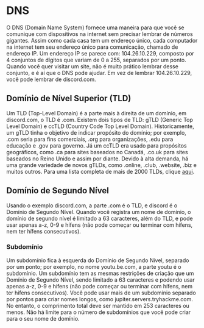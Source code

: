 # DNS
O DNS (Domain Name System) fornece uma maneira para que você se comunique com dispositivos na internet sem precisar lembrar de números gigantes. Assim como cada casa tem um endereço único, cada computador na internet tem seu endereço único para comunicação, chamado de endereço IP. Um endereço IP se parece com: 104.26.10.229, composto por 4 conjuntos de dígitos que variam de 0 a 255, separados por um ponto. Quando você quer visitar um site, não é muito prático lembrar desse conjunto, e é aí que o DNS pode ajudar. Em vez de lembrar 104.26.10.229, você pode lembrar de discord.com.

## Domínio de Nível Superior (TLD)

Um TLD (Top-Level Domain) é a parte mais à direita de um domínio, em discord.com, o TLD é .com. Existem dois tipos de TLD: gTLD (Generic Top Level Domain) e ccTLD (Country Code Top Level Domain). Historicamente, um gTLD tinha o objetivo de indicar propósito do domínio; por exemplo, .com seria para fins comerciais, .org para organizações, .edu para educação e .gov para governo. Já um ccTLD era usado para propósitos geográficos, como .ca para sites baseados no Canadá, .co.uk para sites baseados no Reino Unido e assim por diante. Devido à alta demanda, há uma grande variedade de novos gTLDs, como .online, .club, .website, .biz e muitos outros. Para uma lista completa de mais de 2000 TLDs, clique [aqui](https://www.iana.org/domains/root/db).

## Domínio de Segundo Nível

Usando o exemplo discord.com, a parte .com é o TLD, e discord é o Domínio de Segundo Nível. Quando você registra um nome de domínio, o domínio de segundo nível é limitado a 63 caracteres, além do TLD, e pode usar apenas a-z, 0-9 e hífens (não pode começar ou terminar com hífens, nem ter hífens consecutivos).

### Subdomínio

Um subdomínio fica à esquerda do Domínio de Segundo Nível, separado por um ponto; por exemplo, no nome youtu.be.com, a parte youtu é o subdomínio. Um subdomínio tem as mesmas restrições de criação que um Domínio de Segundo Nível, sendo limitado a 63 caracteres e podendo usar apenas a-z, 0-9 e hífens (não pode começar ou terminar com hífens, nem ter hífens consecutivos). Você pode usar mais de um subdomínio separado por pontos para criar nomes longos, como jupiter.servers.tryhackme.com. No entanto, o comprimento total deve ser mantido em 253 caracteres ou menos. Não há limite para o número de subdomínios que você pode criar para o seu nome de domínio.

